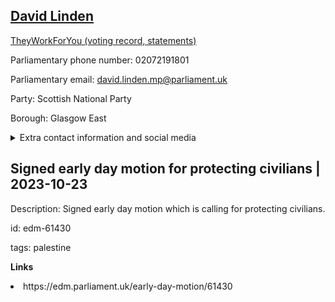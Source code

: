 ## <a href="https://members.parliament.uk/member/4640/contact">David Linden</a>

<a href="https://www.theyworkforyou.com/mp/25677/david_linden/glasgow_east">TheyWorkForYou (voting record, statements)</a> 

Parliamentary phone number: 02072191801 

Parliamentary email: david.linden.mp@parliament.uk 

Party: Scottish National Party 

Borough: Glasgow East 

<details><summary>Extra contact information and social media</summary> 
<li>Website: http://www.davidlinden.scot/</li>
<li>Twitter: https://twitter.com/DavidLinden</li>
<li>Constituency office phone number: 01417781177</li>
<li>Constituency office email:</li>
<li>Facebook: https://www.facebook.com/DavidLindenMP</li>
<li>Instagram:</li>
<li>Youtube:</li>
<li>Linkedin:</li>
<li>Government department phone number:</li>
<li>Government department email:</li>
<li>Threads:</li>
<li>Party office phone number:</li>
<li>Party office email:</li>
<li>Tiktok:</li>
</details>

## Signed early day motion for protecting civilians | 2023-10-23

Description: Signed early day motion which is calling for protecting civilians. 
 
id: edm-61430 

tags: palestine 

**Links** 
 <li>https://edm.parliament.uk/early-day-motion/61430</li>
